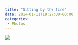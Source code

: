 ```yaml
---
title: "Sitting by the fire"
date: 2014-01-11T19:25:00+00:00
categories: 
 - Photos
---
```


![](/images/December_29__2013_at_0612PM.jpg)
